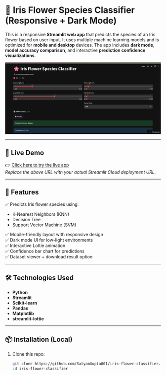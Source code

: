 # 🌸 Iris Flower Species Classifier (Responsive + Dark Mode)

This is a responsive **Streamlit web app** that predicts the species of an Iris flower based on user input. It uses multiple machine learning models and is optimized for **mobile and desktop** devices. The app includes **dark mode**, **model accuracy comparison**, and interactive **prediction confidence visualizations**.

![App Screenshot](Screenshot.png) <!-- Replace with your actual screenshot image if available -->

---

## 🚀 Live Demo

👉 [Click here to try the live app](https://mobileirisapppy-crajppyrkxafmwkujzwfw9.streamlit.app/)  
_Replace the above URL with your actual Streamlit Cloud deployment URL._

---

## 🧠 Features

✅ Predicts Iris flower species using:
- K-Nearest Neighbors (KNN)
- Decision Tree
- Support Vector Machine (SVM)

✅ Mobile-friendly layout with responsive design  
✅ Dark mode UI for low-light environments  
✅ Interactive Lottie animation  
✅ Confidence bar chart for predictions  
✅ Dataset viewer + download result option  

---

## 🛠️ Technologies Used

- **Python**
- **Streamlit**
- **Scikit-learn**
- **Pandas**
- **Matplotlib**
- **streamlit-lottie**

---

## 📦 Installation (Local)

1. Clone this repo:
   ```bash
   git clone https://github.com/SatyamGupta001/iris-flower-classifier.git
   cd iris-flower-classifier
